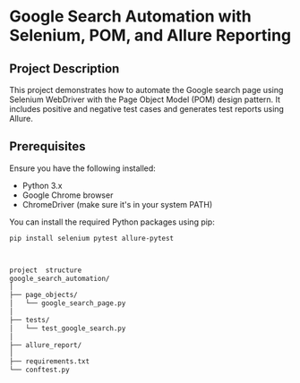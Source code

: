 # Google Search Automation with Selenium, POM, and Allure Reporting

## Project Description

This project demonstrates how to automate the Google search page using Selenium WebDriver with the Page Object Model (POM) design pattern. It includes positive and negative test cases and generates test reports using Allure.

## Prerequisites

Ensure you have the following installed:

- Python 3.x
- Google Chrome browser
- ChromeDriver (make sure it's in your system PATH)

You can install the required Python packages using pip:

```bash
pip install selenium pytest allure-pytest



project  structure
google_search_automation/
│
├── page_objects/
│   └── google_search_page.py
│
├── tests/
│   └── test_google_search.py
│
├── allure_report/
│
├── requirements.txt
└── conftest.py
